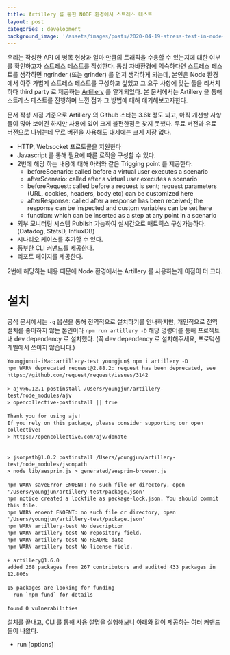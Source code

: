 ```yaml
---
title: Artillery 를 통한 NODE 환경에서 스트레스 테스트
layout: post
categories : development
background_image: '/assets/images/posts/2020-04-19-stress-test-in-node-with-artillery/artillery.jpg'
---
```


우리는 작성한 API 에 병목 현상과 얼마 만큼의 트래픽을 수용할 수 있는지에 대한 여부를 확인하고자 스트레스 테스트를 작성한다.
통상 자바환경에 익숙하다면 스트레스 테스트를 생각하면 ngrinder (또는 grinder) 를 먼저 생각하게 되는데, 본인은 Node 환경에서 아주 가볍게 스트레스 테스트를 구성하고 싶었고 그 요구 사항에 맞는 툴을 리서치하다 third party 로 제공하는 [Artillery](https://www.npmjs.com/package/artillery) 를 알게되었다.
본 문서에서는 Artillery 을 통해 스트레스 테스트를 진행하며 느낀 점과 그 방법에 대해 얘기해보고자한다.

문서 작성 시점 기준으로 Artillery 의 Github 스타는 3.6k 정도 되고, 아직 개선할 사항들이 많아 보이긴 하지만 사용에 있어 크게 불편한점은 찾지 못했다. 무료 버전과 유료 버전으로 나뉘는데 무료 버전을 사용해도 대세에는 크게 지장 없다.

- HTTP, Websocket 프로토콜을 지원한다
- Javascript 를 통해 필요에 따른 로직을 구성할 수 있다.
- 2번에 해당 하는 내용에 대해 아래와 같은 Trigging point 를 제공한다.
  - beforeScenario: called before a virtual user executes a scenario
  - afterScenario: called after a virtual user executes a scenario
  - beforeRequest: called before a request is sent; request parameters (URL, cookies, headers, body etc) can be customized here
  - afterResponse: called after a response has been received; the response can be inspected and custom variables can be set here
  - function: which can be inserted as a step at any point in a scenario
 - 외부 모니터링 시스템 Publish 가능하여 실시간으로 매트릭스 구성가능하다. (Datadog, StatsD, InfluxDB)
 - 시나리오 케이스를 추가할 수 있다.
 - 풍부한 CLI 커맨드를 제공한다.
 - 리포트 페이지를 제공한다.

2번에 해당하는 내용 때문에 Node 환경에서는 Artillery 를 사용하는게 이점이 더 크다.


# 설치

공식 문서에서는 `-g` 옵션을 통해 전역적으로 설치하기를 안내하지만, 개인적으로 전역 설치를 좋아하지 않는 본인이라 `npm run artillery -D` 해당 명령어를 통해 프로젝트 내 dev dependency 로 설치했다. (꼭 dev dependency 로 설치해주세요, 프로덕션 레벨에서 쓰이지 않습니다.)

```
Youngjunui-iMac:artillery-test youngjun$ npm i artillery -D
npm WARN deprecated request@2.88.2: request has been deprecated, see https://github.com/request/request/issues/3142

> ajv@6.12.1 postinstall /Users/youngjun/artillery-test/node_modules/ajv
> opencollective-postinstall || true

Thank you for using ajv!
If you rely on this package, please consider supporting our open collective:
> https://opencollective.com/ajv/donate


> jsonpath@1.0.2 postinstall /Users/youngjun/artillery-test/node_modules/jsonpath
> node lib/aesprim.js > generated/aesprim-browser.js

npm WARN saveError ENOENT: no such file or directory, open '/Users/youngjun/artillery-test/package.json'
npm notice created a lockfile as package-lock.json. You should commit this file.
npm WARN enoent ENOENT: no such file or directory, open '/Users/youngjun/artillery-test/package.json'
npm WARN artillery-test No description
npm WARN artillery-test No repository field.
npm WARN artillery-test No README data
npm WARN artillery-test No license field.

+ artillery@1.6.0
added 268 packages from 267 contributors and audited 433 packages in 12.806s

15 packages are looking for funding
  run `npm fund` for details

found 0 vulnerabilities
```

설치를 끝내고, CLI 를 통해 사용 설명을 실행해보니 아래와 같이 제공하는 여러 커맨드들이 나왔다.

- run [options] <script>    Run a test script. Example: `artillery run benchmark.json`
- quick [options] <target>  Run a quick test without writing a test script
- report [options] <file>   Create a report from a JSON file created by "artillery run" 
- convert <file>            Convert JSON to YAML and vice versa
- dino [options]            Show dinosaur of the day

이 커맨드를 보는 여러분도 `dino` 라는 커맨드에 눈길이 가실 것 같다.
프로젝트 개발자 이스터에그 정도로 보이고, 실행해보니 공룡이 나왔다. (힁..)

```
Youngjunui-iMac:artillery-test youngjun$ ./node_modules/.bin/artillery dino
 ------------
< Artillery! >
 ------------
          \
           \
                         .@
                        @.+
                       @,
                      @'
                     @'
                    @;
                  `@;
                 @+;
              .@#;'
         #@###@;'.
       :#@@@@@;.
      @@@+;'@@:
    `@@@';;;@@
   @;:@@;;;;+#
`@;`  ,@@,, @@`
      @`@   @`+
      @ ,   @ @
      @ @   @ @
```
  
궁금한건 못 참아서, 본 프로젝트랑 공룡이랑 뭔 상관이 있는지 좀 찾아보니 [artillery-dino](https://github.com/hassy/artillery-dino) 라는 프로젝트가 존재하고 artillery 를 베이스로 하며 사용하면 AWS Lambda에서 스트레스 테스트를 실행할 수 있다고 한다. (다만, 업데이트가 무려 4년전의 실험체라는 것..)
  
![gy dynogram](/assets/images/posts/2020-04-19-stress-test-in-node-with-artillery/dinogram.png)
  
# 간단한 테스트하기
  
# 시나리오 작성하여 테스트하기

![](/assets/images/posts/2020-04-19-stress-test-in-node-with-artillery/1_-zSHjtMy0RS5HZw5Pt1Nxw.png)

# 결과 확인하기